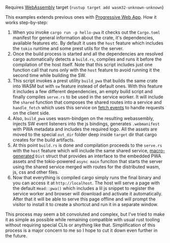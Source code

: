 Requires [WebAssembly](https://webassembly.org/) target (`rustup target add wasm32-unknown-unknown`)

This examples extends previous ones with [Progressive Web App](https://web.dev/what-are-pwas/). How it works step-by-step:
1. When you invoke `cargo run -p hello-pwa` it checks out the `Cargo.toml` manifest for general information about the crate, it's dependencies, available features etc. By default it uses the `host` feature which includes the `tokio` runtime and some prest utils for the server.
2. Once the build process is started and all the dependencies are resolved cargo automatically detects a `build.rs`, compiles and runs it before the compilation of the host itself. Note that this script includes just one function call that runs only with the `host` feature to avoid running it the second time while building the SW.
3. This script invokes a prest utility `build_pwa` that builds the same crate into WASM but with `sw` feature instead of default ones. With this feature it includes a few different dependencies, an empty build script and finally compiles `serve.rs` to be used in the service worker. It will include the `shared` function that composes the shared routes into a service and `handle_fetch` which uses this service on [fetch events](https://developer.mozilla.org/en-US/docs/Web/API/FetchEvent) to handle requests on the client side.
4. Also, `build_pwa` uses wasm-bindgen on the resulting webassembly, injects SW event listeners into the js bindings, generates `.webmanifest` with PWA metadata and includes the required logo. All the assets are moved to the special `out_dir` folder deep inside `target` dir that cargo creates for the build artifacts.
5. At this point `build.rs` is done and compilation proceeds to the `serve.rs` with the `host` feature which will include the same shared service, [macro-generated](https://doc.rust-lang.org/book/ch19-06-macros.html) `Dist` struct that provides an interface to the embedded PWA assets and the tokio-powered `async main` funciton that starts the server using the shared service merged with routes for the distributed wasm, js, css and other files.
6. Now that everything is compiled cargo simply runs the final binary and you can access it at `http://localhost`. The host will serve a page with the default `Head::pwa()` which includes a lil js snippet to register the service worker and browser will download and activate it automatically. After that it will be able to serve this page offline and will prompt the visitor to install it to create a shortcut and run it in a separate window.

This process may seem a bit convoluted and complex, but I've tried to make it as simple as possible while remaining compatible with usual rust tooling without requiring special CLIs or anything like that. Simplification of this process is a major concern to me so I hope to cut it down even further in the future.